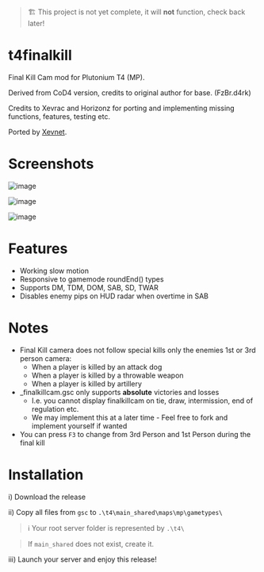 > 🏗️ This project is not yet complete, it will **not** function, check back later!

# t4finalkill
Final Kill Cam mod for Plutonium T4 (MP).

Derived from CoD4 version, credits to original author for base. (FzBr.d4rk)

Credits to Xevrac and Horizonz for porting and implementing missing functions, features, testing etc.

Ported by [Xevnet](https://xevnet.au).

# Screenshots 

![image](https://github.com/Xevrac/t4finalkill/assets/19704346/f6fe31ed-66d2-4fab-bd66-c73f9f302118)

![image](https://github.com/Xevrac/t4finalkill/assets/19704346/15e2c0b3-6f33-44d2-9c36-a1b2abe49ce6)

![image](https://github.com/Xevrac/t4finalkill/assets/19704346/05e2932c-2ae8-4c04-925a-d3580d03a985)

# Features

* Working slow motion
* Responsive to gamemode roundEnd() types
* Supports DM, TDM, DOM, SAB, SD, TWAR
* Disables enemy pips on HUD radar when overtime in SAB

# Notes

* Final Kill camera does not follow special kills only the enemies 1st or 3rd person camera:
  * When a player is killed by an attack dog
  * When a player is killed by a throwable weapon
  * When a player is killed by artillery
* _finalkillcam.gsc only supports **absolute** victories and losses
  * I.e. you cannot display finalkillcam on tie, draw, intermission, end of regulation etc.
  * We may implement this at a later time - Feel free to fork and implement yourself if wanted
* You can press `F3` to change from 3rd Person and 1st Person during the final kill

# Installation

i) Download the release

ii) Copy all files from `gsc` to `.\t4\main_shared\maps\mp\gametypes\`
> ℹ️ Your root server folder is represented by `.\t4\`

> If `main_shared` does not exist, create it.

iii) Launch your server and enjoy this release!
